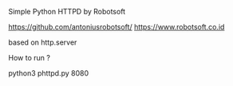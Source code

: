 Simple Python HTTPD
by Robotsoft

https://github.com/antoniusrobotsoft/
https://www.robotsoft.co.id


based on http.server

How to run ? 

python3 phttpd.py 8080


